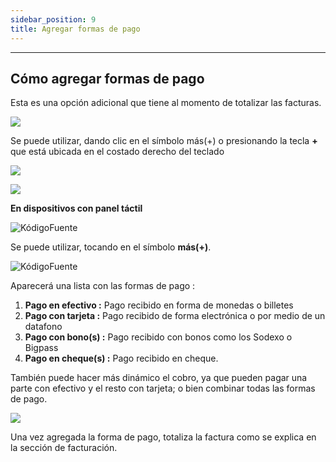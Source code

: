 ```yaml
---
sidebar_position: 9
title: Agregar formas de pago
---
```


---

## Cómo agregar formas de pago

Esta es una opción adicional que tiene al momento de totalizar las facturas.

![](/img/facturacion/formulario_totalizar_factura.png)

Se puede utilizar, dando clic en el símbolo más(+) o presionando la tecla **+** que está ubicada en el costado derecho del teclado

![](/img/facturacion/tecla_+.png)

![](/img/facturacion/formas_pago_simbolo.png)

**En dispositivos con panel táctil**

![KódigoFuente](/img/facturacion/tactilFacturacion/tc_formas_pago_simbolo.png)

Se puede utilizar, tocando en el símbolo **más(+)**.

![KódigoFuente](/img/facturacion/tactilFacturacion/tc_formulario_formas_pago.png)

Aparecerá una lista con las formas de pago :

1.  **Pago en efectivo :** Pago recibido en forma de monedas o billetes
2.  **Pago con tarjeta :** Pago recibido de forma electrónica o por medio de un datafono
3.  **Pago con bono(s) :** Pago recibido con bonos como los Sodexo o Bigpass
4.  **Pago en cheque(s) :** Pago recibido en cheque.

También puede hacer más dinámico el cobro, ya que pueden pagar una parte con efectivo y el resto con tarjeta; o bien combinar todas las formas de pago.

![](/img/facturacion/formulario_formas_pago.png)

Una vez agregada la forma de pago, totaliza la factura como se explica en la sección de facturación.
